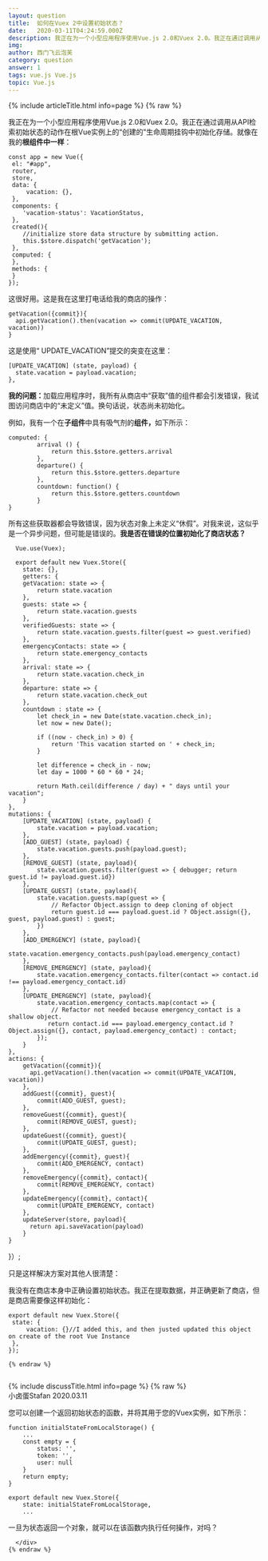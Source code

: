 ```yaml
---
layout: question
title:  如何在Vuex 2中设置初始状态？
date:   2020-03-11T04:24:59.000Z
description: 我正在为一个小型应用程序使用Vue.js 2.0和Vuex 2.0。我正在通过调用从API检索初始状态的动作在根Vue实例上的“创建的”生命周期挂钩中初始...
img: 
author: 西门飞云泡芙
category: question
answer: 1
tags: vue.js Vue.js
topic: Vue.js
---
```

<div class="article-root">
  <div class="article">
    {% include articleTitle.html info=page %}
    {% raw %}
    <div class="article-content"><p><font style="vertical-align: inherit;"><font style="vertical-align: inherit;">我正在为一个小型应用程序使用Vue.js 2.0和Vuex 2.0。</font><font style="vertical-align: inherit;">我正在通过调用从API检索初始状态的动作在根Vue实例上的“创建的”生命周期挂钩中初始化存储。就像在我的</font></font><strong><font style="vertical-align: inherit;"><font style="vertical-align: inherit;">根组件中一样</font></font></strong><font style="vertical-align: inherit;"><font style="vertical-align: inherit;">：</font></font></p>

<pre><code>const app = new Vue({<font></font>
 el: "#app",<font></font>
 router,<font></font>
 store,<font></font>
 data: {<font></font>
     vacation: {},<font></font>
 },<font></font>
 components: {<font></font>
    'vacation-status': VacationStatus,<font></font>
 },<font></font>
 created(){<font></font>
    //initialize store data structure by submitting action.<font></font>
    this.$store.dispatch('getVacation');<font></font>
 },<font></font>
 computed: {<font></font>
 },<font></font>
 methods: {<font></font>
 }<font></font>
});<font></font>
</code></pre>

<p><font style="vertical-align: inherit;"><font style="vertical-align: inherit;">这很好用。</font><font style="vertical-align: inherit;">这是我在这里打电话给我的商店的操作：</font></font></p>

<pre><code>getVacation({commit}){<font></font>
  api.getVacation().then(vacation =&gt; commit(UPDATE_VACATION, vacation))<font></font>
}<font></font>
</code></pre>

<p><font style="vertical-align: inherit;"><font style="vertical-align: inherit;">这是使用“ UPDATE_VACATION”提交的突变在这里： </font></font></p>

<pre><code>[UPDATE_VACATION] (state, payload) {<font></font>
  state.vacation = payload.vacation;<font></font>
},<font></font>
</code></pre>

<p><strong><font style="vertical-align: inherit;"><font style="vertical-align: inherit;">我的问题：</font></font></strong><font style="vertical-align: inherit;"><font style="vertical-align: inherit;">加载应用程序时，我所有从商店中“获取”值的组件都会引发错误，我试图访问商店中的“未定义”值。</font><font style="vertical-align: inherit;">换句话说，状态尚未初始化。</font></font></p>

<p><font style="vertical-align: inherit;"><font style="vertical-align: inherit;">例如，我有一个在</font></font><strong><font style="vertical-align: inherit;"><font style="vertical-align: inherit;">子组件</font></font></strong><font style="vertical-align: inherit;"><font style="vertical-align: inherit;">中具有吸气剂的</font><strong><font style="vertical-align: inherit;">组件，</font></strong><font style="vertical-align: inherit;">如下所示：</font></font></p>

<pre><code>computed: {<font></font>
        arrival () {<font></font>
            return this.$store.getters.arrival<font></font>
        },<font></font>
        departure() {<font></font>
            return this.$store.getters.departure<font></font>
        },<font></font>
        countdown: function() {<font></font>
            return this.$store.getters.countdown<font></font>
        }<font></font>
} <font></font>
</code></pre>

<p><font style="vertical-align: inherit;"><font style="vertical-align: inherit;">所有这些获取器都会导致错误，因为状态对象上未定义“休假”。</font><font style="vertical-align: inherit;">对我来说，这似乎是一个异步问题，但可能是错误的。</font></font><strong><font style="vertical-align: inherit;"><font style="vertical-align: inherit;">我是否在错误的位置初始化了商店状态？</font></font></strong> </p>

<pre><code>  Vue.use(Vuex);<font></font>
<font></font>
  export default new Vuex.Store({<font></font>
    state: {},<font></font>
    getters: {<font></font>
    getVacation: state =&gt; {<font></font>
        return state.vacation<font></font>
    },<font></font>
    guests: state =&gt; {<font></font>
        return state.vacation.guests<font></font>
    },<font></font>
    verifiedGuests: state =&gt; {<font></font>
        return state.vacation.guests.filter(guest =&gt; guest.verified)<font></font>
    },<font></font>
    emergencyContacts: state =&gt; {<font></font>
        return state.emergency_contacts<font></font>
    },<font></font>
    arrival: state =&gt; {<font></font>
        return state.vacation.check_in<font></font>
    },<font></font>
    departure: state =&gt; {<font></font>
        return state.vacation.check_out<font></font>
    },<font></font>
    countdown : state =&gt; {<font></font>
        let check_in = new Date(state.vacation.check_in);<font></font>
        let now = new Date();<font></font>
<font></font>
        if ((now - check_in) &gt; 0) {<font></font>
            return 'This vacation started on ' + check_in;<font></font>
        }<font></font>
<font></font>
        let difference = check_in - now;<font></font>
        let day = 1000 * 60 * 60 * 24;<font></font>
<font></font>
        return Math.ceil(difference / day) + " days until your vacation";<font></font>
    }<font></font>
},<font></font>
mutations: {<font></font>
    [UPDATE_VACATION] (state, payload) {<font></font>
        state.vacation = payload.vacation;<font></font>
    },<font></font>
    [ADD_GUEST] (state, payload) {<font></font>
        state.vacation.guests.push(payload.guest);<font></font>
    },<font></font>
    [REMOVE_GUEST] (state, payload){<font></font>
        state.vacation.guests.filter(guest =&gt; { debugger; return guest.id != payload.guest.id})<font></font>
    },<font></font>
    [UPDATE_GUEST] (state, payload){<font></font>
        state.vacation.guests.map(guest =&gt; {<font></font>
            // Refactor Object.assign to deep cloning of object<font></font>
            return guest.id === payload.guest.id ? Object.assign({}, guest, payload.guest) : guest;<font></font>
        })<font></font>
    },<font></font>
    [ADD_EMERGENCY] (state, payload){<font></font>
        state.vacation.emergency_contacts.push(payload.emergency_contact)<font></font>
    },<font></font>
    [REMOVE_EMERGENCY] (state, payload){<font></font>
        state.vacation.emergency_contacts.filter(contact =&gt; contact.id !== payload.emergency_contact.id)<font></font>
    },<font></font>
    [UPDATE_EMERGENCY] (state, payload){<font></font>
        state.vacation.emergency_contacts.map(contact =&gt; {<font></font>
            // Refactor not needed because emergency_contact is a shallow object.<font></font>
           return contact.id === payload.emergency_contact.id ? Object.assign({}, contact, payload.emergency_contact) : contact;<font></font>
        });<font></font>
    }<font></font>
},<font></font>
actions: {<font></font>
    getVacation({commit}){<font></font>
      api.getVacation().then(vacation =&gt; commit(UPDATE_VACATION, vacation))<font></font>
    },<font></font>
    addGuest({commit}, guest){<font></font>
        commit(ADD_GUEST, guest);<font></font>
    },<font></font>
    removeGuest({commit}, guest){<font></font>
        commit(REMOVE_GUEST, guest);<font></font>
    },<font></font>
    updateGuest({commit}, guest){<font></font>
        commit(UPDATE_GUEST, guest);<font></font>
    },<font></font>
    addEmergency({commit}, guest){<font></font>
        commit(ADD_EMERGENCY, contact)<font></font>
    },<font></font>
    removeEmergency({commit}, contact){<font></font>
        commit(REMOVE_EMERGENCY, contact)<font></font>
    },<font></font>
    updateEmergency({commit}, contact){<font></font>
        commit(UPDATE_EMERGENCY, contact)<font></font>
    },<font></font>
    updateServer(store, payload){<font></font>
      return api.saveVacation(payload)<font></font>
    }<font></font>
}<font></font>
</code></pre>

<p><font style="vertical-align: inherit;"><font style="vertical-align: inherit;">}）;</font></font></p>

<p><font style="vertical-align: inherit;"><font style="vertical-align: inherit;">只是这样解决方案对其他人很清楚： </font></font></p>

<p><font style="vertical-align: inherit;"><font style="vertical-align: inherit;">我没有在商店本身中正确设置初始状态。</font><font style="vertical-align: inherit;">我正在提取数据，并正确更新了商店，但是商店需要像这样初始化：</font></font></p>

<pre><code>export default new Vuex.Store({<font></font>
 state: {<font></font>
     vacation: {}//I added this, and then justed updated this object on create of the root Vue Instance<font></font>
 },<font></font>
});<font></font>
</code></pre></div>
    {% endraw %}
  </div>
  <p style="height: 0;width:0;overflow: hidden;"> 第670篇《如何在Vuex 2中设置初始状态？》来自Winter(https://github.com/aiyld/aiyld.github.io)的站点</p>
  <div class="discuss-wrapper">
    {% include discussTitle.html info=page %}
    {% raw %}
    <div class="discuss-item">
        <div class="discuss-parent">
          <div class="discuss-meta">
            <span class="discuss-user">小卤蛋Stafan</span>
            <span class="discuss-time">2020.03.11</span>
          </div>
          <div class="discuss-comment"><p><font style="vertical-align: inherit;"><font style="vertical-align: inherit;">您可以创建一个返回初始状态的函数，并将其用于您的Vuex实例，如下所示：</font></font></p>

<pre><code>function initialStateFromLocalStorage() {<font></font>
    ...<font></font>
    const empty = {<font></font>
        status: '',<font></font>
        token: '',<font></font>
        user: null<font></font>
    }<font></font>
    return empty;<font></font>
}<font></font>
<font></font>
export default new Vuex.Store({<font></font>
    state: initialStateFromLocalStorage,<font></font>
    ...<font></font>
</code></pre>

<p><font style="vertical-align: inherit;"><font style="vertical-align: inherit;">一旦为状态返回一个对象，就可以在该函数内执行任何操作，对吗？</font></font></p></div>
        </div>
        
      </div>
    {% endraw %}
  </div>
<div>
